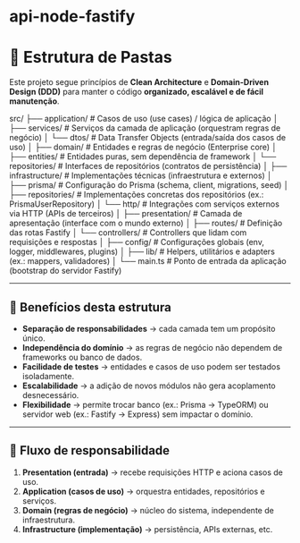 # api-node-fastify

# 📂 Estrutura de Pastas

Este projeto segue princípios de **Clean Architecture** e **Domain-Driven Design (DDD)** para manter o código **organizado, escalável e de fácil manutenção**.

src/
├── application/ # Casos de uso (use cases) / lógica de aplicação
│ ├── services/ # Serviços da camada de aplicação (orquestram regras de negócio)
│ └── dtos/ # Data Transfer Objects (entrada/saída dos casos de uso)
│
├── domain/ # Entidades e regras de negócio (Enterprise core)
│ ├── entities/ # Entidades puras, sem dependência de framework
│ └── repositories/ # Interfaces de repositórios (contratos de persistência)
│
├── infrastructure/ # Implementações técnicas (infraestrutura e externos)
│ ├── prisma/ # Configuração do Prisma (schema, client, migrations, seed)
│ ├── repositories/ # Implementações concretas dos repositórios (ex.: PrismaUserRepository)
│ └── http/ # Integrações com serviços externos via HTTP (APIs de terceiros)
│
├── presentation/ # Camada de apresentação (interface com o mundo externo)
│ ├── routes/ # Definição das rotas Fastify
│ └── controllers/ # Controllers que lidam com requisições e respostas
│
├── config/ # Configurações globais (env, logger, middlewares, plugins)
│
├── lib/ # Helpers, utilitários e adapters (ex.: mappers, validadores)
│
└── main.ts # Ponto de entrada da aplicação (bootstrap do servidor Fastify)

---

## 🔑 Benefícios desta estrutura

-   **Separação de responsabilidades** → cada camada tem um propósito único.
-   **Independência do domínio** → as regras de negócio não dependem de frameworks ou banco de dados.
-   **Facilidade de testes** → entidades e casos de uso podem ser testados isoladamente.
-   **Escalabilidade** → a adição de novos módulos não gera acoplamento desnecessário.
-   **Flexibilidade** → permite trocar banco (ex.: Prisma → TypeORM) ou servidor web (ex.: Fastify → Express) sem impactar o domínio.

---

## 📌 Fluxo de responsabilidade

1. **Presentation (entrada)** → recebe requisições HTTP e aciona casos de uso.
2. **Application (casos de uso)** → orquestra entidades, repositórios e serviços.
3. **Domain (regras de negócio)** → núcleo do sistema, independente de infraestrutura.
4. **Infrastructure (implementação)** → persistência, APIs externas, etc.
